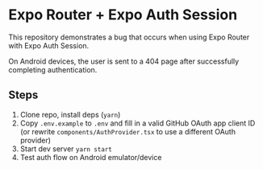 # Expo Router + Expo Auth Session

This repository demonstrates a bug that occurs when using Expo Router
with Expo Auth Session.

On Android devices, the user is sent to a 404 page after successfully completing
authentication.

## Steps

1. Clone repo, install deps (`yarn`)
1. Copy `.env.example` to `.env` and fill in a valid GitHub OAuth app client ID
(or rewrite `components/AuthProvider.tsx` to use a different OAuth provider)
1. Start dev server `yarn start`
1. Test auth flow on Android emulator/device
